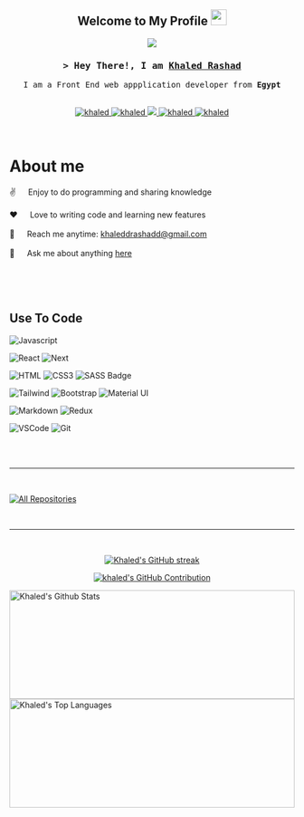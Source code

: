 <h2 align="center">
  Welcome to My Profile
  <img src="https://media.giphy.com/media/hvRJCLFzcasrR4ia7z/giphy.gif" width="28">
</h2>

<p align="center">
  <a href="https://github.com/khaleddrashadd"><img src="https://readme-typing-svg.herokuapp.com?font=Fira+Code&pause=1000&width=435&lines=Front-End+Developer;Always+learning+new+things;Self-Taught+Programmer"></a>
</p>

<!-- Intro  -->
<h3 align="center">
        <samp>&gt; Hey There!, I am
                <b><a target="_blank" href="#portfolio">Khaled Rashad</a></b>
        </samp>
</h3>

<p align="center"> 
  <samp>
    <!--  -->
     I am a Front End web appplication developer from <b>Egypt</b> 
    <br>
    <br>
  </samp>
</p>

<p align="center">
 <a href="#portfolio" target="blank">
  <img src="https://img.shields.io/badge/Website-DC143C?style=for-the-badge&logo=medium&logoColor=white" alt="khaled" />
 </a>
 <a href="https://www.linkedin.com/in/khaledrashadd" target="_blank">
  <img src="https://img.shields.io/badge/LinkedIn-0077B5?style=for-the-badge&logo=linkedin&logoColor=white" alt="khaled"/>
 </a>
 <a href="https://twitter.com/khaleddrashad" target="_blank">
  <img src="https://img.shields.io/badge/Twitter-1DA1F2?style=for-the-badge&logo=twitter&logoColor=white" />
 </a>
 <a href="https://instagram.com/khaledrashadd" target="_blank">
  <img src="https://img.shields.io/badge/Instagram-fe4164?style=for-the-badge&logo=instagram&logoColor=white" alt="khaled" />
 </a> 
 <a href="https://facebook.com/khaledrashadd" target="_blank">
  <img src="https://img.shields.io/badge/Facebook-20BEFF?&style=for-the-badge&logo=facebook&logoColor=white" alt="khaled"  />
  </a> 
</p>
<br />

<!-- About Section -->

# About me

<p>
  
 ✌️ &emsp; Enjoy to do programming and sharing knowledge <br/><br/>
 ❤️ &emsp; Love to writing code and learning new features<br/><br/>
 📧 &emsp; Reach me anytime: khaleddrashadd@gmail.com<br/><br/>
 💬 &emsp; Ask me about anything [here](https://github.com/khaleddrashadd/khaleddrashadd/issues)

</p>

<br/>
<br/>
<br/>

## Use To Code

![Javascript](https://img.shields.io/badge/Javascript-F0DB4F?style=for-the-badge&labelColor=black&logo=javascript&logoColor=F0DB4F)


![React](https://img.shields.io/badge/-React-61DBFB?style=for-the-badge&labelColor=black&logo=react&logoColor=61DBFB)
![Next]([https://img.shields.io/badge/-React-61DBFB?style=for-the-badge&labelColor=black&logo=react&logoColor=61DBFB](https://img.shields.io/badge/next.js-000000?style=for-the-badge&logo=nextdotjs&logoColor=white))

![HTML](https://img.shields.io/badge/HTML5-E34F26?style=for-the-badge&logo=html5&logoColor=white)
![CSS3](https://img.shields.io/badge/CSS3-1572B6?style=for-the-badge&logo=css3&logoColor=white)
![SASS Badge](https://img.shields.io/badge/Sass-CC6699?style=for-the-badge&logo=sass&logoColor=white)

![Tailwind](https://img.shields.io/badge/Tailwind_CSS-092749?style=for-the-badge&logo=tailwindcss&logoColor=06B6D4&labelColor=000000)
![Bootstrap](https://img.shields.io/badge/Bootstrap-563D7C?style=for-the-badge&logo=bootstrap&logoColor=white)
![Material UI](https://img.shields.io/badge/Visual_Studio-0078d7?style=for-the-badge&logo=visual%20studio&logoColor=white)

<!-- ![Strapi](https://img.shields.io/badge/strapi-2E7EEA?style=for-the-badge&logo=strapi&logoColor=white) -->

![Markdown](https://img.shields.io/badge/Mui-0078d7?style=for-the-badge&logo=mui&logoColor=white)
![Redux](https://img.shields.io/badge/Redux-593D88?style=for-the-badge&logo=redux&logoColor=white)

![VSCode](https://img.shields.io/badge/Visual_Studio-0078d7?style=for-the-badge&logo=visual%20studio&logoColor=white)
![Git](https://img.shields.io/badge/Git-F05032?style=for-the-badge&logo=git&logoColor=white)

<br/>

<br/>
<hr/>
<br/>
<p align="left">
  <a href="https://github.com/khaleddrashadd?tab=repositories" target="_blank"><img alt="All Repositories" title="All Repositories" src="https://img.shields.io/badge/-All%20Repos-2962FF?style=for-the-badge&logo=koding&logoColor=white"/></a>
</p>

<br/>
<hr/>
<br/>

<p align="center">
  <a href="https://github.com/khaleddrashadd">
    <img src="https://github-readme-streak-stats.herokuapp.com?user=khaleddrashadd&theme=gruvbox-duo&hide_border=true&border_radius=6.3&date_format=j%20M%5B%20Y%5D&background=74%2C151515%2C000000" alt="Khaled's GitHub streak"/>
  </a>
</p>

<p align="center">
  <a href="https://github.com/khaleddrashadd">
    <img src="https://github-profile-summary-cards.vercel.app/api/cards/profile-details?username=khaleddrashadd&theme=aura" alt="khaled's GitHub Contribution"/>
  </a>
</p>

<a> 
    <a href="https://github.com/khaleddrashadd"><img alt="Khaled's Github Stats" src="https://denvercoder1-github-readme-stats.vercel.app/api?username=khaleddrashadd&show_icons=true&count_private=true&theme=react&border_color=7F3FBF&bg_color=0D1117&title_color=F85D7F&icon_color=F8D866" height="192px" width="100%"/></a>
  <a href="https://github.com/khaleddrashadd"><img alt="Khaled's Top Languages" src="https://denvercoder1-github-readme-stats.vercel.app/api/top-langs/?username=khaleddrashadd&langs_count=8&layout=compact&theme=react&border_color=7F3FBF&bg_color=0D1117&title_color=F85D7F&icon_color=F8D866" height="192px" width="100%"/></a>
  <br/>
</a>

